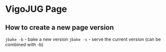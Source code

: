 # VigoJUG Page

## How to create a new page version

`jbake -b` - bake a new version
`jbake -s` - serve the current version (can be combined with -b)
